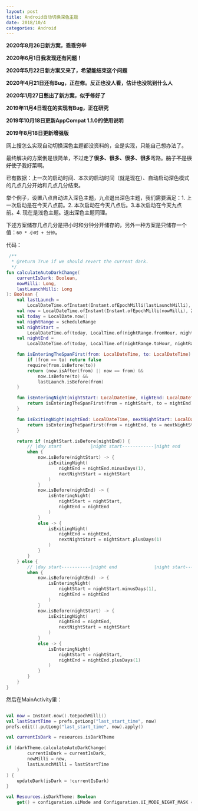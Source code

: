 ```yaml
---
layout: post
title: Android自动切换深色主题
date: 2018/10/4
categories: Android
---
```


**2020年8月26日新方案，乖乖穷举**

**2020年6月1日我发现还有问题！**

**2020年5月22日新方案又来了，希望能结束这个问题**

**2020年4月21日还有Bug，正在修。反正也没人看，估计也没坑到什么人**

**2020年1月27日憋出了新方案，似乎修好了**

**2019年11月4日现在的实现有Bug，正在研究**

**2019年10月18日更新AppCompat 1.1.0的使用说明**

**2019年8月18日更新增强版**

网上搜怎么实现自动切换深色主题都没资料的，全是实现，只能自己想办法了。

最终解决的方案倒是很简单，不过走了**很多、很多、很多、很多**弯路。~~脑子不是很好使了~~我好菜啊。

<!--more-->

已有数据：上一次的启动时间、本次的启动时间（就是现在）、自动启动深色模式的几点几分开始和几点几分结束。

举个例子，设置八点自动进入深色主题，九点退出深色主题，我们需要满足：1. 上一次启动是在今天八点前。2. 本次启动在今天八点后。3.本次启动在今天九点前。4. 现在是浅色主题。退出深色主题同理。

下述方案储存几点几分是把小时和分钟分开储存的，另外一种方案是只储存一个值：`60 * 小时 + 分钟`。

代码：

```Kotlin
 /**
  * @return True if we should revert the current dark.
  */
fun calculateAutoDarkChange(
    currentIsDark: Boolean,
    nowMilli: Long,
    lastLaunchMilli: Long
): Boolean {
    val lastLaunch =
        LocalDateTime.ofInstant(Instant.ofEpochMilli(lastLaunchMilli), ZoneId.systemDefault())
    val now = LocalDateTime.ofInstant(Instant.ofEpochMilli(nowMilli), ZoneId.systemDefault())
    val today = LocalDate.now()
    val nightRange = scheduleRange
    val nightStart =
        LocalDateTime.of(today, LocalTime.of(nightRange.fromHour, nightRange.fromMinute))
    val nightEnd =
        LocalDateTime.of(today, LocalTime.of(nightRange.toHour, nightRange.toMinute))

    fun isEnteringTheSpanFirst(from: LocalDateTime, to: LocalDateTime): Boolean {
        if (from == to) return false
        require(from.isBefore(to))
        return (now.isAfter(from) || now == from) &&
            now.isBefore(to) &&
            lastLaunch.isBefore(from)
    }

    fun isEnteringNight(nightStart: LocalDateTime, nightEnd: LocalDateTime): Boolean {
        return isEnteringTheSpanFirst(from = nightStart, to = nightEnd) && !currentIsDark
    }

    fun isExitingNight(nightEnd: LocalDateTime, nextNightStart: LocalDateTime): Boolean {
        return isEnteringTheSpanFirst(from = nightEnd, to = nextNightStart) && currentIsDark
    }

    return if (nightStart.isBefore(nightEnd)) {
        // |day start           |night start------------|night end          |day end
        when {
            now.isBefore(nightStart) -> {
                isExitingNight(
                    nightEnd = nightEnd.minusDays(1),
                    nextNightStart = nightStart
                )
            }
            now.isBefore(nightEnd) -> {
                isEnteringNight(
                    nightStart = nightStart,
                    nightEnd = nightEnd
                )
            }
            else -> {
                isExitingNight(
                    nightEnd = nightEnd,
                    nextNightStart = nightStart.plusDays(1)
                )
            }
        }
    } else {
        // |day start-----------|night end              |night start--------|day end
        when {
            now.isBefore(nightEnd) -> {
                isEnteringNight(
                    nightStart = nightStart.minusDays(1),
                    nightEnd = nightEnd
                )
            }
            now.isBefore(nightStart) -> {
                isExitingNight(
                    nightEnd = nightEnd,
                    nextNightStart = nightStart
                )
            }
            else -> {
                isEnteringNight(
                    nightStart = nightStart,
                    nightEnd = nightEnd.plusDays(1)
                )
            }
        }
    }
}
```

然后在MainActivity里：

```Kotlin

val now = Instant.now().toEpochMilli()
val lastStartTime = prefs.getLong("last_start_time", now)
prefs.edit().putLong("last_start_time", now).apply()

val currentIsDark = resources.isDarkTheme

if (darkTheme.calculateAutoDarkChange(
        currentIsDark = currentIsDark,
        nowMilli = now,
        lastLaunchMilli = lastStartTime
    )
) {
    updateDark(isDark = !currentIsDark)
}

val Resources.isDarkTheme: Boolean
    get() = configuration.uiMode and Configuration.UI_MODE_NIGHT_MASK == Configuration.UI_MODE_NIGHT_YES

```
